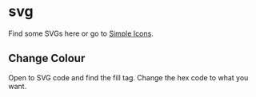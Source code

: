 # svg

Find some SVGs here or go to <a href=https://simpleicons.org/>Simple Icons</a>.

## Change Colour 

Open to SVG code and find the fill tag. Change the hex code to what you want.

